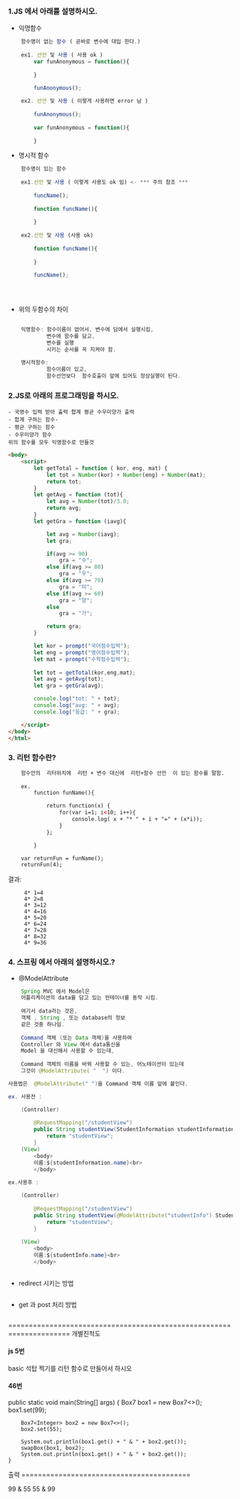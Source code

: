 ### 1.JS 에서 아래를 설명하시오.
- 익명함수
```javascript
	함수명이 없는 함수 ( 곧바로 변수에 대입 한다.)
	
	ex1. 선언 및 사용 ( 사용 ok )
		var funAnonymous = function(){
			
		}

		funAnonymous();
		
	ex2. 선언 및 사용 ( 이렇게 사용하면 error 남 )
	
		funAnonymous();	
		
		var funAnonymous = function(){
			
		}

```
- 명시적 함수
```javascript
	함수명이 있는 함수
	
	ex1.선언 및 사용 ( 이렇게 사용도 ok 임) <- *** 주의 참조 ***
	
		funcName();	
	
		function funcName(){
		
		}
		
	ex2.선언 및 사용 (사용 ok)
	
		function funcName(){
		
		}
		
		funcName();
		

		
```
- 위의 두함수의 차이
```javascript
	
	익명함수: 함수이름이 없어서, 변수에 담에서 실행시킴,
			변수에 함수를 담고,
			변수를 실행 
			시키는 순서를 꼭 지켜야 함.
			
	명시적함수: 
			함수이름이 있고,
			함수선언보다  함수호출이 앞에 있어도 정상실행이 된다.

```

### 2.JS로 아래의 프로그래밍을 하시오.
```
- 국영수 입력 받아 출력 합계 평균 수우미양가 출력
- 합계 구하는 함수-
- 평균 구하는 함수 
- 수우미양가 함수
위의 함수를 모두 익명함수로 만들것  
```
```html
<body>
    <script>
        let getTotal = function ( kor, eng, mat) {
            let tot = Number(kor) + Number(eng) + Number(mat);
            return tot;
        }
        let getAvg = function (tot){
            let avg = Number(tot)/3.0;
            return avg;
        }
        let getGra = function (iavg){

            let avg = Number(iavg);
            let gra;

            if(avg >= 90)
                gra = "수";
            else if(avg >= 80)
                gra = "우";
            else if(avg >= 70)
                gra = "미";
            else if(avg >= 60)
                gra = "양";
            else 
                gra = "가";

            return gra;    
        }

        let kor = prompt("국어점수입력");
        let eng = prompt("영어점수입력");
        let mat = prompt("수학점수입력");
       
        let tot = getTotal(kor,eng,mat);
        let avg = getAvg(tot);
        let gra = getGra(avg);

        console.log("tot: " + tot);
        console.log("avg: " + avg);
        console.log("등급: " + gra);

    </script>
</body>	
</html>
```

### 3. 리턴 함수란?
```html
	함수안의  리터위치에  리턴 + 변수 대신에  리턴+함수 선언  이 있는 함수를 말함.
	
	ex.
		function funName(){

			return function(x) {
				for(var i=1; i<10; i++){
					console.log( x + "* " + i + "=" + (x*i));
				}
			};

		}

	var returnFun = funName();
	returnFun(4);
```
결과:
```
	 4* 1=4
	 4* 2=8
	 4* 3=12
	 4* 4=16
	 4* 5=20
	 4* 6=24
	 4* 7=28
	 4* 8=32
	 4* 9=36
```
### 4. 스프링 에서 아래의 설명하시오.?
- @ModelAttribute
```java
	Spring MVC 에서 Model은 
	어플리케이션의 data를 담고 있는 컨테이너를 동작 시킴.
	
	여기서 data라는 것은,
	객체 , String , 또는 database의 정보 
	같은 것중 하나임.
	
	Command 객체 (또는 Data 객체)을 사용하여
	Controller 와 View 에서 data통신을
	Model 을 대신해서 사용할 수 있는데,
	
	Command 객체의 이름을 바꿔 사용할 수 있는, 어노테이션이 있는데
	그것이 @ModelAttribute( "  ") 이다.
```
```java
사용법은  @ModelAttribute(" ")을 Command 객체 이름 앞에 붙인다.

ex. 사용전 : 

	(Controller)
	
		@RequestMapping("/studentView")
		public String studentView(StudentInformation studentInformation){
			return "studentView";
		}	
	(View)
		<body>
		이름:${studentInformation.name}<br>
		</body>
		
ex.사용후 : 

	(Controller)
	
		@RequestMapping("/studentView")
		public String studentView(@ModelAttribute("studentInfo") StudentInformation studentInformation){
			return "studentView";
		}
	
	(View)
		<body>
		이름:${studentInfo.name}<br>
		</body>
	
```
- redirect 시키는 방법
```java

```
- get 과 post 처리 방법
```java

```
=====================================================================
개별진척도

#### js 5번
basic 석탑 찍기를 리턴 함수로 만들어서 하시오

#### 46번

 public static void main(String[] args) {
        Box7<Integer> box1 = new Box7<>();
        box1.set(99);

        Box7<Integer> box2 = new Box7<>();
        box2.set(55);

        System.out.println(box1.get() + " & " + box2.get());
        swapBox(box1, box2); 
        System.out.println(box1.get() + " & " + box2.get());
    }

출력 =========================================

99 & 55
55 & 99





